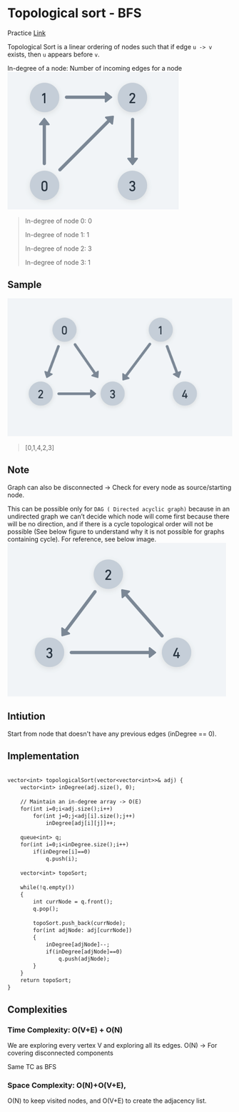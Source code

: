 # Topological sort - BFS

Practice [Link](https://www.geeksforgeeks.org/problems/topological-sort/1)

Topological Sort is a linear ordering of nodes such that if edge `u -> v` exists, then `u` appears before `v`.

In-degree of a node: Number of incoming edges for a node
![Alt text](/images/graph-h.png)
> In-degree of node 0: 0
>
> In-degree of node 1: 1
> 
> In-degree of node 2: 3
> 
> In-degree of node 3: 1

## Sample

![Alt text](/images/graph-f.png)
> [0,1,4,2,3]


## Note
Graph can also be disconnected -> Check for every node as source/starting node.


This can be possible only for `DAG ( Directed acyclic graph)` because in an undirected graph we can’t decide which node will come first because there will be no direction, and if there is a cycle topological order will not be possible (See below figure to understand why it is not possible for graphs containing cycle). For reference, see below image.
![exception-case](/images/graph-g.png)

## Intiution

Start from node that doesn't have any previous edges (inDegree == 0).


## Implementation

```

vector<int> topologicalSort(vector<vector<int>>& adj) {
    vector<int> inDegree(adj.size(), 0);
    
    // Maintain an in-degree array -> O(E)
    for(int i=0;i<adj.size();i++)
        for(int j=0;j<adj[i].size();j++)
            inDegree[adj[i][j]]++;

    queue<int> q;
    for(int i=0;i<inDegree.size();i++)
        if(inDegree[i]==0)
            q.push(i);
            
    vector<int> topoSort;
            
    while(!q.empty())
    {
        int currNode = q.front();
        q.pop();
        
        topoSort.push_back(currNode);
        for(int adjNode: adj[currNode])
        {
            inDegree[adjNode]--;
            if(inDegree[adjNode]==0)
                q.push(adjNode);
        }
    }
    return topoSort;
}

```


## Complexities

### Time Complexity: O(V+E) + O(N)
We are exploring every vertex V and exploring all its edges. 
O(N) -> For covering disconnected components

Same TC as BFS



### Space Complexity: O(N)+O(V+E), 
O(N) to keep visited nodes, and O(V+E) to create the adjacency list.